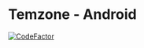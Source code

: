 # Temzone - Android

[![CodeFactor](https://www.codefactor.io/repository/github/temtem-interactive-map/temzone-android/badge)](https://www.codefactor.io/repository/github/temtem-interactive-map/temzone-android)
